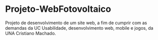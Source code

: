 # Projeto-WebFotovoltaico
Projeto de desenvolvimento de um site web, a fim de cumprir com as demandas da UC Usabilidade, desenvolvimento web, mobile e jogos, da UNA Cristiano Machado.
